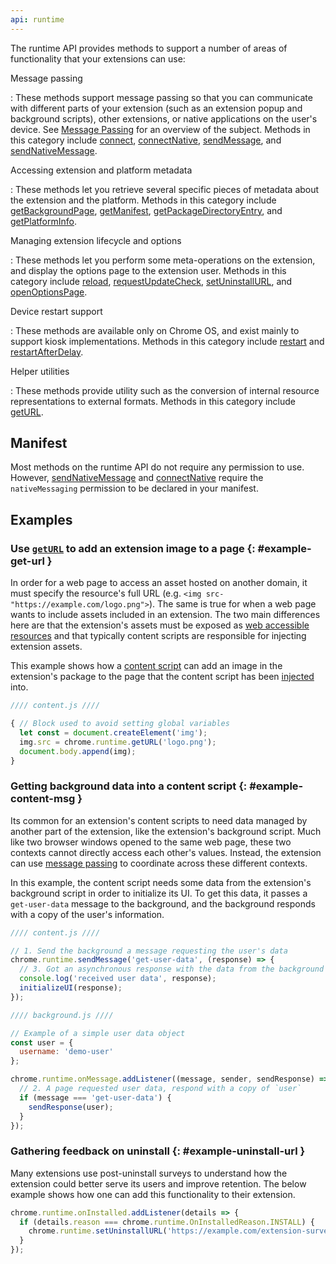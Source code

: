```yaml
---
api: runtime
---
```

The runtime API provides methods to support a number of areas of functionality that your extensions
can use:

Message passing

: These methods support message passing so that you can communicate with different parts of your extension (such as an extension popup and background scripts), other extensions, or native applications on the user's device. See [Message
  Passing][message-passing] for an overview of the subject. Methods in this category include
  [connect](/docs/extensions/reference/runtime/#method-connect),
  [connectNative](/docs/extensions/reference/runtime/#method-connectNative),
  [sendMessage](/docs/extensions/reference/runtime/#method-sendMessage), and
  [sendNativeMessage](/docs/extensions/reference/runtime/#method-sendNativeMessage).

Accessing extension and platform metadata

: These methods let you retrieve several specific pieces of metadata about the extension and the
  platform. Methods in this category include 
  [getBackgroundPage](/docs/extensions/reference/runtime/#method-getBackgroundPage),
  [getManifest](/docs/extensions/reference/runtime/#method-getManifest),
  [getPackageDirectoryEntry](/docs/extensions/reference/runtime/#method-getPackageDirectoryEntry), and
  [getPlatformInfo](/docs/extensions/reference/runtime/#method-getPlatformInfo).

Managing extension lifecycle and options

: These methods let you perform some meta-operations on the extension, and display the options page
  to the extension user. Methods in this category include 
  [reload](/docs/extensions/reference/runtime/#method-reload),
  [requestUpdateCheck](/docs/extensions/reference/runtime/#method-requestUpdateCheck),
  [setUninstallURL](/docs/extensions/reference/runtime/#method-setUninstallURL), and
  [openOptionsPage](/docs/extensions/reference/runtime/#method-openOptionsPage).

Device restart support

: These methods are available only on Chrome OS, and exist mainly to support kiosk implementations.
  Methods in this category include 
  [restart](/docs/extensions/reference/runtime/#method-restart) and
  [restartAfterDelay](/docs/extensions/reference/runtime/#method-restartAfterDelay).

Helper utilities

: These methods provide utility such as the conversion of internal resource representations to
  external formats. Methods in this category include 
  [getURL](/docs/extensions/reference/runtime/#method-getURL).


## Manifest

Most methods on the runtime API do not require any permission to use. However,
[sendNativeMessage](/docs/extensions/reference/runtime/#method-sendNativeMessage) and
[connectNative](/docs/extensions/reference/runtime/#method-connectNative) require the
`nativeMessaging` permission to be declared in your manifest.



## Examples

### Use [`getURL`][get-url] to add an extension image to a page {: #example-get-url }

In order for a web page to access an asset hosted on another domain, it must specify the resource's
full URL (e.g. `<img src-"https://example.com/logo.png">`). The same is true for when a web page
wants to include assets included in an extension. The two main differences here are that the
extension's assets must be exposed as [web accessible resources][war] and that typically content
scripts are responsible for injecting extension assets.

This example shows how a [content script][content] can add an image in the extension's package to
the page that the content script has been [injected][content-inject] into.

```js
//// content.js ////

{ // Block used to avoid setting global variables
  let const = document.createElement('img');
  img.src = chrome.runtime.getURL('logo.png');
  document.body.append(img);
}
```

### Getting background data into a content script {: #example-content-msg }

Its common for an extension's content scripts to need data managed by another part of the extension,
like the extension's background script. Much like two browser windows opened to the same web page,
these two contexts cannot directly access each other's values. Instead, the extension can use
[message passing][message-passing] to coordinate across these different contexts.

In this example, the content script needs some data from the extension's background script in order
to initialize its UI. To get this data, it passes a `get-user-data` message to the background, and
the background responds with a copy of the user's information.

```js
//// content.js ////

// 1. Send the background a message requesting the user's data
chrome.runtime.sendMessage('get-user-data', (response) => {
  // 3. Got an asynchronous response with the data from the background
  console.log('received user data', response);
  initializeUI(response);
});
```

```js
//// background.js ////

// Example of a simple user data object
const user = {
  username: 'demo-user'
};

chrome.runtime.onMessage.addListener((message, sender, sendResponse) => {
  // 2. A page requested user data, respond with a copy of `user`
  if (message === 'get-user-data') {
    sendResponse(user);
  }
});
```

### Gathering feedback on uninstall {: #example-uninstall-url }

Many extensions use post-uninstall surveys to understand how the extension could better serve its
users and improve retention. The below example shows how one can add this functionality to their
extension.


```js
chrome.runtime.onInstalled.addListener(details => {
  if (details.reason === chrome.runtime.OnInstalledReason.INSTALL) {
    chrome.runtime.setUninstallURL('https://example.com/extension-survey');
  }
});
```


[content-inject]: https://developer.chrome.com/docs/extensions/mv3/content_scripts/#functionality
[content]: /docs/extensions/mv3/content_scripts/
[get-url]: #method-getURL
[handshake]: https://en.wikipedia.org/wiki/Transmission_Control_Protocol#Connection_establishment
[key-prop]: /docs/extensions/mv3/manifest/key/
[message-passing]: /docs/extensions/mv3/messaging/
[oauth]: https://developer.chrome.com/docs/extensions/mv3/tut_oauth/
[war]: /docs/extensions/mv3/manifest/web_accessible_resources/
